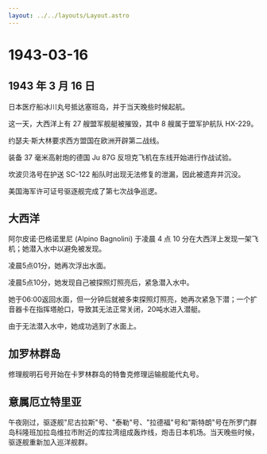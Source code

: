 ```yaml
---
layout: ../../layouts/Layout.astro
---
```


# 1943-03-16

## 1943 年 3 月 16 日

日本医疗船冰川丸号抵达塞班岛，并于当天晚些时候起航。

这一天，大西洋上有 27 艘盟军舰艇被摧毁，其中 8 艘属于盟军护航队 HX-229。

约瑟夫·斯大林要求西方盟国在欧洲开辟第二战线。

装备 37 毫米高射炮的德国 Ju 87G 反坦克飞机在东线开始进行作战试验。

坎波贝洛号在护送 SC-122 船队时出现无法修复的泄漏，因此被遗弃并沉没。

美国海军许可证号驱逐舰完成了第七次战争巡逻。

## 大西洋

阿尔皮诺·巴格诺里尼 (Alpino Bagnolini) 于凌晨 4 点 10
分在大西洋上发现一架飞机；她潜入水中以避免被发现。

凌晨5点01分，她再次浮出水面。

凌晨5点10分，她发现自己被探照灯照亮后，紧急潜入水中。

她于06:00返回水面，但一分钟后就被多束探照灯照亮，她再次紧急下潜；一个扩音器卡在指挥塔舱口，导致其无法正常关闭，20吨水进入潜艇。

由于无法潜入水中，她成功逃到了水面上。

## 加罗林群岛

修理舰明石号开始在卡罗林群岛的特鲁克修理运输舰能代丸号。

## 意属厄立特里亚

午夜刚过，驱逐舰"尼古拉斯"号、"泰勒"号、"拉德福"号和"斯特朗"号在所罗门群岛科隆班加拉岛维拉市附近的库拉湾组成轰炸线，炮击日本机场。当天晚些时候，驱逐舰重新加入巡洋舰群。